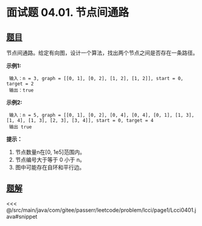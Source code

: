 # 面试题 04.01. 节点间通路

## [题目](https://leetcode.cn/problems/route-between-nodes-lcci/)
节点间通路。给定有向图，设计一个算法，找出两个节点之间是否存在一条路径。

**示例1:**

```
 输入：n = 3, graph = [[0, 1], [0, 2], [1, 2], [1, 2]], start = 0, target = 2
 输出：true
```

**示例2:**

```
 输入：n = 5, graph = [[0, 1], [0, 2], [0, 4], [0, 4], [0, 1], [1, 3], [1, 4], [1, 3], [2, 3], [3, 4]], start = 0, target = 4
 输出 true
```

**提示：**

1. 节点数量n在\[0, 1e5\]范围内。
2. 节点编号大于等于 0 小于 n。
3. 图中可能存在自环和平行边。


## [题解](https://github.com/PasseRR/JavaLeetCode/blob/master/src/main/java/com/gitee/passerr/leetcode/problem/lcci/page1/Lcci0401.java)

<<< @/src/main/java/com/gitee/passerr/leetcode/problem/lcci/page1/Lcci0401.java#snippet
